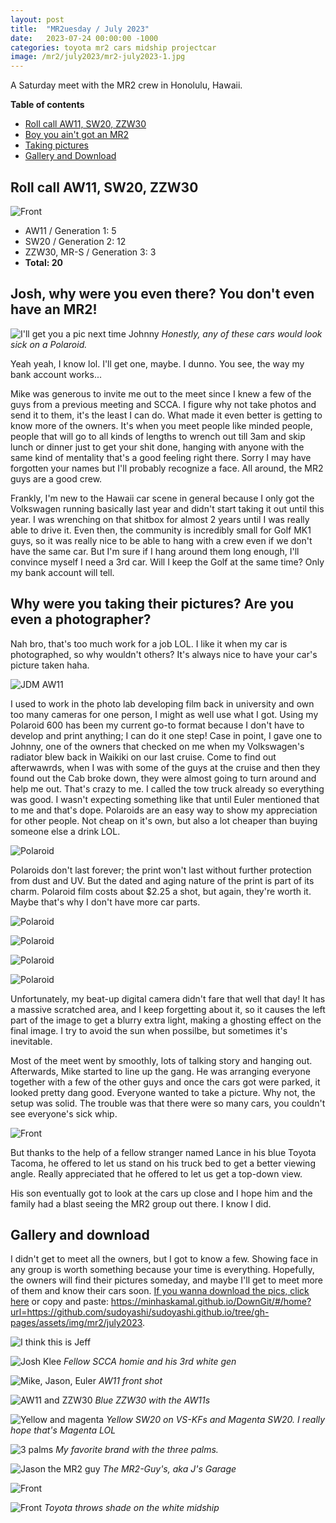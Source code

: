 ```yaml
---
layout: post
title:  "MR2uesday / July 2023"
date:   2023-07-24 00:00:00 -1000
categories: toyota mr2 cars midship projectcar
image: /mr2/july2023/mr2-july2023-1.jpg
---
```


A Saturday meet with the MR2 crew in Honolulu, Hawaii.

**Table of contents**
- [Roll call AW11, SW20, ZZW30](https://www.sudoyashi.com/mr2uesday-july-meet#roll-call-aw11-sw20-zzw30)
- [Boy you ain't got an MR2](https://www.sudoyashi.com/mr2uesday-july-meet#josh-why-were-you-even-there-you-dont-even-have-an-mr2)
- [Taking pictures](https://www.sudoyashi.com/mr2uesday-july-meet#why-were-you-taking-their-pictures-are-you-even-a-photographer)
- [Gallery and Download](https://www.sudoyashi.com/mr2uesday-july-meet#gallery-and-download)

## Roll call AW11, SW20, ZZW30

![Front](https://www.sudoyashi.com/assets/img/mr2/july2023/mr2-july2023-16.jpg)

- AW11 / Generation 1: 5
- SW20 / Generation 2: 12
- ZZW30, MR-S / Generation 3: 3
- **Total: 20**

## Josh, why were you even there? You don't even have an MR2!

![I'll get you a pic next time Johnny](https://www.sudoyashi.com/assets/img/mr2/july2023/mr2-july2023-5.jpg)
*Honestly, any of these cars would look sick on a Polaroid.*

Yeah yeah, I know lol. I'll get one, maybe. I dunno. You see, the way my bank account works...

Mike was generous to invite me out to the meet since I knew a few of the guys from a previous meeting and SCCA. I figure why not take photos and send it to them, it's the least I can do. What made it even better is getting to know more of the owners. It's when you meet people like minded people, people that will go to all kinds of lengths to wrench out till 3am and skip lunch or dinner just to get your shit done, hanging with anyone with the same kind of mentality that's a good feeling right there. Sorry I may have forgotten your names but I'll probably recognize a face. All around, the MR2 guys are a good crew.

Frankly, I'm new to the Hawaii car scene in general because I only got the Volkswagen running basically last year and didn't start taking it out until this year. I was wrenching on that shitbox for almost 2 years until I was really able to drive it. Even then, the community is incredibly small for Golf MK1 guys, so it was really nice to be able to hang with a crew even if we don't have the same car. But I'm sure if I hang around them long enough, I'll convince myself I need a 3rd car. Will I keep the Golf at the same time? Only my bank account will tell.

## Why were you taking their pictures? Are you even a photographer?

Nah bro, that's too much work for a job LOL. I like it when my car is photographed, so why wouldn't others? It's always nice to have your car's picture taken haha.

![JDM AW11](https://www.sudoyashi.com/assets/img/mr2/july2023/mr2-july2023-19.jpg)

I used to work in the photo lab developing film back in university and own too many cameras for one person, I might as well use what I got. Using my Polaroid 600 has been my current go-to format because I don't have to develop and print anything; I can do it one step! Case in point, I gave one to Johnny, one of the owners that checked on me when my Volkswagen's radiator blew back in Waikiki on our last cruise.  Come to find out afterwawrds, when I was with some of the guys at the cruise and then they found out the Cab broke down, they were almost going to turn around and help me out. That's crazy to me. I called the tow truck already so everything was good. I wasn't expecting something like that until Euler mentioned that to me and that's dope. Polaroids are an easy way to show my appreciation for other people. Not cheap on it's own, but also a lot cheaper than buying someone else a drink LOL.

![Polaroid](https://www.sudoyashi.com/assets/img/mr2/july2023/mr2-july2023-polaroid-1.JPG)

Polaroids don't last forever; the print won't last without further protection from dust and UV. But the dated and aging nature of the print is part of its charm. Polaroid film costs about $2.25 a shot, but again, they're worth it. Maybe that's why I don't have more car parts.

![Polaroid](https://www.sudoyashi.com/assets/img/mr2/july2023/mr2-july2023-polaroid-2.JPG)

![Polaroid](https://www.sudoyashi.com/assets/img/mr2/july2023/mr2-july2023-polaroid-3.JPG)

![Polaroid](https://www.sudoyashi.com/assets/img/mr2/july2023/mr2-july2023-polaroid-4.JPG)

![Polaroid](https://www.sudoyashi.com/assets/img/mr2/july2023/mr2-july2023-polaroid-5.JPG)

Unfortunately, my beat-up digital camera didn't fare that well that day! It has a massive scratched area, and I keep forgetting about it, so it causes the left part of the image to get a blurry extra light, making a ghosting effect on the final image. I try to avoid the sun when possilbe, but sometimes it's inevitable.

Most of the meet went by smoothly, lots of talking story and hanging out. Afterwards, Mike started to line up the gang. He was arranging everyone together with a few of the other guys and once the cars got were parked, it looked pretty dang good. Everyone wanted to take a picture. Why not, the setup was solid. The trouble was that there were so many cars, you couldn't see everyone's sick whip.

![Front](https://www.sudoyashi.com/assets/img/mr2/july2023/mr2-july2023-13.jpg)

But thanks to the help of a fellow stranger named Lance in his blue Toyota Tacoma, he offered to let us stand on his truck bed to get a better viewing angle. Really appreciated that he offered to let us get a top-down view.

His son eventually got to look at the cars up close and I hope him and the family had a blast seeing the MR2 group out there. I know I did.

## Gallery and download

I didn't get to meet all the owners, but I got to know a few. Showing face in any group is worth something because your time is everything. Hopefully, the owners will find their pictures someday, and maybe I'll get to meet more of them and know their cars soon. [If you wanna download the pics, click here](https://minhaskamal.github.io/DownGit/#/home?url=https://github.com/sudoyashi/sudoyashi.github.io/tree/gh-pages/assets/img/mr2/july2023) or copy and paste: https://minhaskamal.github.io/DownGit/#/home?url=https://github.com/sudoyashi/sudoyashi.github.io/tree/gh-pages/assets/img/mr2/july2023.

![I think this is Jeff](https://www.sudoyashi.com/assets/img/mr2/july2023/mr2-july2023-2.jpg)

![Josh Klee](https://www.sudoyashi.com/assets/img/mr2/july2023/mr2-july2023-4.jpg)
*Fellow SCCA homie and his 3rd white gen*

![Mike, Jason, Euler](https://www.sudoyashi.com/assets/img/mr2/july2023/mr2-july2023-6.jpg)
*AW11 front shot*

![AW11 and ZZW30](https://www.sudoyashi.com/assets/img/mr2/july2023/mr2-july2023-7.jpg)
*Blue ZZW30 with the AW11s*

![Yellow and magenta](https://www.sudoyashi.com/assets/img/mr2/july2023/mr2-july2023-3.jpg)
*Yellow SW20 on VS-KFs and Magenta SW20. I really hope that's Magenta LOL*

![3 palms](https://www.sudoyashi.com/assets/img/mr2/july2023/mr2-july2023-8.jpg)
*My favorite brand with the three palms.*

![Jason the MR2 guy](https://www.sudoyashi.com/assets/img/mr2/july2023/mr2-july2023-10.jpg)
*The MR2-Guy's, aka J's Garage*

![Front](https://www.sudoyashi.com/assets/img/mr2/july2023/mr2-july2023-11.jpg)

![Front](https://www.sudoyashi.com/assets/img/mr2/july2023/mr2-july2023-20.jpg)
*Toyota throws shade on the white midship*